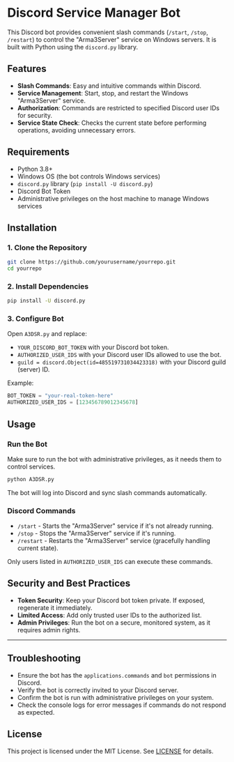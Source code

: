 # Discord Service Manager Bot

This Discord bot provides convenient slash commands (`/start`, `/stop`, `/restart`) to control the "Arma3Server" service on Windows servers. It is built with Python using the `discord.py` library.


## Features

- **Slash Commands**: Easy and intuitive commands within Discord.
- **Service Management**: Start, stop, and restart the Windows "Arma3Server" service.
- **Authorization**: Commands are restricted to specified Discord user IDs for security.
- **Service State Check**: Checks the current state before performing operations, avoiding unnecessary errors.

## Requirements

- Python 3.8+
- Windows OS (the bot controls Windows services)
- `discord.py` library (`pip install -U discord.py`)
- Discord Bot Token
- Administrative privileges on the host machine to manage Windows services


## Installation

### 1. Clone the Repository

```bash
git clone https://github.com/yourusername/yourrepo.git
cd yourrepo
```


### 2. Install Dependencies

```bash
pip install -U discord.py
```

### 3. Configure Bot

Open `A3DSR.py` and replace:

- `YOUR_DISCORD_BOT_TOKEN` with your Discord bot token.
- `AUTHORIZED_USER_IDS` with your Discord user IDs allowed to use the bot.
- `guild = discord.Object(id=485519731034423318)` with your Discord guild (server) ID.

Example:
```python
BOT_TOKEN = "your-real-token-here"
AUTHORIZED_USER_IDS = [123456789012345678]
```

## Usage

### Run the Bot

Make sure to run the bot with administrative privileges, as it needs them to control services.

```bash
python A3DSR.py
```

The bot will log into Discord and sync slash commands automatically.

### Discord Commands

- `/start` - Starts the "Arma3Server" service if it's not already running.
- `/stop` - Stops the "Arma3Server" service if it's running.
- `/restart` - Restarts the "Arma3Server" service (gracefully handling current state).

Only users listed in `AUTHORIZED_USER_IDS` can execute these commands.


## Security and Best Practices

- **Token Security**: Keep your Discord bot token private. If exposed, regenerate it immediately.
- **Limited Access**: Add only trusted user IDs to the authorized list.
- **Admin Privileges**: Run the bot on a secure, monitored system, as it requires admin rights.

---

## Troubleshooting

- Ensure the bot has the `applications.commands` and `bot` permissions in Discord.
- Verify the bot is correctly invited to your Discord server.
- Confirm the bot is run with administrative privileges on your system.
- Check the console logs for error messages if commands do not respond as expected.

## License

This project is licensed under the MIT License. See [LICENSE](LICENSE) for details.


